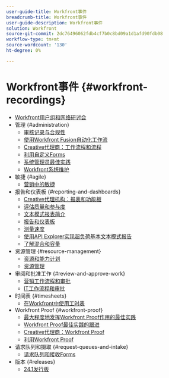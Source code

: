```yaml
---
user-guide-title: Workfront事件
breadcrumb-title: Workfront事件
user-guide-description: Workfront事件
solution: Workfront
source-git-commit: 2dc76496062fdb4cf7b0c8bd09a1d1afd90fdb08
workflow-type: tm+mt
source-wordcount: '130'
ht-degree: 0%

---
```



# Workfront事件 {#workfront-recordings}

+ [Workfront用户组和网络研讨会](overview.md)
+ 管理 {#administration}
   + [审核记录与合规性](user-groups/audit-trails-and-compliance.md)
   + [使用Workfront Fusion自动化工作流](user-groups/automating-workflows-with-workfront-fusion.md)
   + [Creative代理商：工作流程和流程](user-groups/creative-agencies-workflows-and-process.md)
   + [利用自定义Forms](user-groups/leveraging-custom-forms.md)
   + [系统管理员最佳实践](user-groups/system-admin-best-practices.md)
   + [Workfront系统维护](user-groups/workfront-system-maintenance.md)
+ 敏捷 {#agile}
   + [营销中的敏捷](user-groups/agile-in-marketing.md)
+ 报告和仪表板 {#reporting-and-dashboards}
   + [Creative代理机构：报表和功能板](user-groups/creative-agencies-reporting-and-dashboards.md)
   + [评估质量和参与度](webinars/gauging-quality-and-engagement.md)
   + [文本模式报表简介](webinars/introduction-to-text-mode-reporting.md)
   + [报告和仪表板](user-groups/reporting-and-dashboards.md)
   + [测量速度](webinars/measuring-velocity.md)
   + [使用API Explorer实现超负荷基本文本模式报告](webinars/supercharge-basic-text-mode-reporting-using-the-api-explorer.md)
   + [了解混合和容量](webinars/understanding-mix-and-capacity.md)
+ 资源管理 {#resource-management}
   + [资源和能力计划](user-groups/resource-and-capacity-planning.md)
   + [资源管理](user-groups/resource-management.md)
+ 审阅和批准工作 {#review-and-approve-work}
   + [营销工作流程和审批](user-groups/marketing-workflows-and-approvals.md)
   + [IT工作流程和审批](user-groups/it-workflows-and-approvals.md)
+ 时间表 {#timesheets}
   + [在Workfront中使用工时表](user-groups/utilizing-timesheets-in-workfront.md)
+ Workfront Proof {#workfront-proof}
   + [最大程度地发挥Workfront Proof作用的最佳实践](webinars/best-practices-to-maximize-workfront-proof.md)
   + [Workfront Proof最佳实践的跟进](webinars/follow-up-to-workfront-proof-best-practices.md)
   + [Creative代理商：Workfront Proof](user-groups/creative-agencies-workfront-proof.md)
   + [利用Workfront Proof](user-groups/leveraging-workfront-proof.md)
+ 请求队列和摄取 {#request-queues-and-intake}
   + [请求队列和接收Forms](user-groups/request-queues-and-intake-forms.md)
+ 版本 {#releases}
   + [24.1发行版](webinars/24-1-release-webinar.md)
